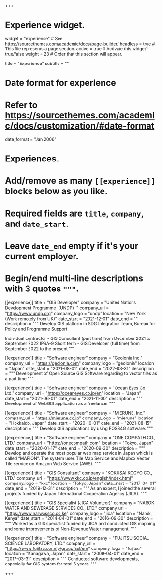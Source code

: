 +++
# Experience widget.
widget = "experience"  # See https://sourcethemes.com/academic/docs/page-builder/
headless = true  # This file represents a page section.
active = true  # Activate this widget? true/false
weight = 23  # Order that this section will appear.

title = "Experience"
subtitle = ""

# Date format for experience
#   Refer to https://sourcethemes.com/academic/docs/customization/#date-format
date_format = "Jan 2006"

# Experiences.
#   Add/remove as many `[[experience]]` blocks below as you like.
#   Required fields are `title`, `company`, and `date_start`.
#   Leave `date_end` empty if it's your current employer.
#   Begin/end multi-line descriptions with 3 quotes `"""`.
[[experience]]
  title = "GIS Developer"
  company = "United Nations Development Programme（UNDP）"
  company_url = "https://www.undp.org"
  company_logo = "undp"
  location = "New York (Work remotely from UK)"
  date_start = "2021-12-01"
  date_end = ""
  description = """
  Develop GIS platform in SDG Integration Team, Bureau for Policy and Programme Support

  Individual contractor - GIS Consultant (part time) from December 2021 to September 2022
  IPSA-9 Short term - GIS Developer (full time) from September 2022 to the present
  """

[[experience]]
  title = "Software engineer"
  company = "Geolonia Inc."
  company_url = "https://geolonia.com"
  company_logo = "geolonia"
  location = "Japan"
  date_start = "2021-08-01"
  date_end = "2022-03-31"
  description = """
  Development of Open Source GIS Software regarding to vector tiles as a part time
  """

[[experience]]
  title = "Software engineer"
  company = "Ocean Eyes Co., Ltd."
  company_url = "https://oceaneyes.co.jp/en"
  location = "Japan"
  date_start = "2021-06-01"
  date_end = "2021-11-30"
  description = """
  Development of WebGIS application as a freelancer
  """

[[experience]]
  title = "Software engineer"
  company = "MIERUNE, Inc."
  company_url = "https://mierune.co.jp"
  company_logo = "mierune"
  location = "Hokkaido, Japan"
  date_start = "2020-10-01"
  date_end = "2021-08-15"
  description = """
  Develop GIS applications by using FOSS4G software. 
  """

[[experience]]
  title = "Software engineer"
  company = "ONE COMPATH CO., LTD."
  company_url = "https://onecompath.com"
  location = "Tokyo, Japan"
  date_start = "2020-01-17"
  date_end = "2020-09-30"
  description = """
  Develop and operate the most popular web map service in Japan which is called “MAPION”. The system uses Tile Map Service and Mapbox Vector Tile service on Amazon Web Service (AWS). 
  """

[[experience]]
  title = "GIS Consultant"
  company = "KOKUSAI KOGYO CO., LTD."
  company_url = "https://www.kkc.co.jp/english/index.html"
  company_logo = "kkc"
  location = "Tokyo, Japan"
  date_start = "2017-04-01"
  date_end = "2019-12-31"
  description = """
  As an expert, I joined the several projects funded by Japan International Cooperation Agency (JICA).
  """

  [[experience]]
  title = "GIS Specialist (JICA Volunteer)"
  company = "NAROK WATER AND SEWERAGE SERVICES CO., LTD."
  company_url = "https://www.narwassco.co.ke"
  company_logo = "jica"
  location = "Narok, Kenya"
  date_start = "2014-04-01"
  date_end = "2016-09-30"
  description = """
  Worked as a GIS specialist funded by JICA and conducted GIS mapping and some improvements of Non-Revenue Water management.
  """

  [[experience]]
  title = "Software engineer"
  company = "FUJITSU SOCIAL SCIENCE LABORATORY, LTD."
  company_url = "https://www.fujitsu.com/jp/group/ssl/en/"
  company_logo = "fujitsu"
  location = "Kanagawa, Japan"
  date_start = "2009-04-01"
  date_end = "2017-03-31"
  description = """
  Conducted software developments, especially for GIS system for total 6 years.
  """

+++
